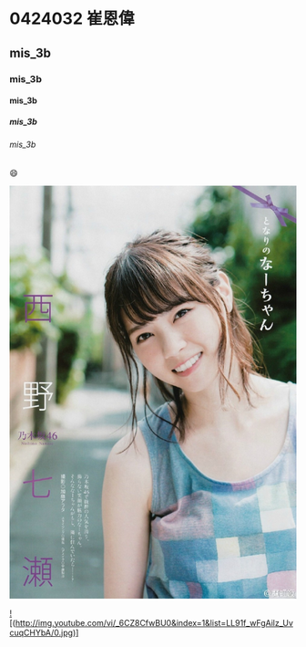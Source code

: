 # 0424032 崔恩偉
## mis_3b
### mis_3b
#### mis_3b
##### mis_3b
###### mis_3b

:smile:

![](七瀨.jpg "七瀨")

[![(http://img.youtube.com/vi/_6CZ8CfwBU0&index=1&list=LL91f_wFgAilz_UvcuqCHYbA/0.jpg)]](https://www.youtube.com/watch?v=_6CZ8CfwBU0&index=1&list=LL91f_wFgAilz_UvcuqCHYbA "")
